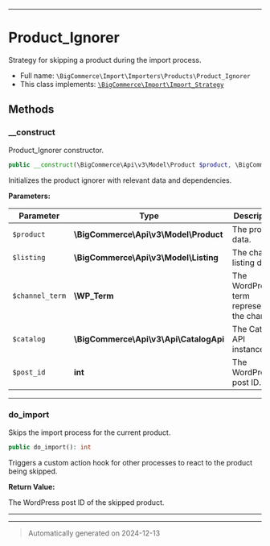 ***

# Product_Ignorer

Strategy for skipping a product during the import process.



* Full name: `\BigCommerce\Import\Importers\Products\Product_Ignorer`
* This class implements:
[`\BigCommerce\Import\Import_Strategy`](./classes/BigCommerce/Import/Import_Strategy.md)




## Methods


### __construct

Product_Ignorer constructor.

```php
public __construct(\BigCommerce\Api\v3\Model\Product $product, \BigCommerce\Api\v3\Model\Listing $listing, \WP_Term $channel_term, \BigCommerce\Api\v3\Api\CatalogApi $catalog, int $post_id): mixed
```

Initializes the product ignorer with relevant data and dependencies.






**Parameters:**

| Parameter | Type | Description |
|-----------|------|-------------|
| `$product` | **\BigCommerce\Api\v3\Model\Product** | The product data. |
| `$listing` | **\BigCommerce\Api\v3\Model\Listing** | The channel listing data. |
| `$channel_term` | **\WP_Term** | The WordPress term representing the channel. |
| `$catalog` | **\BigCommerce\Api\v3\Api\CatalogApi** | The Catalog API instance. |
| `$post_id` | **int** | The WordPress post ID. |





***

### do_import

Skips the import process for the current product.

```php
public do_import(): int
```

Triggers a custom action hook for other processes to react to the product being skipped.







**Return Value:**

The WordPress post ID of the skipped product.




***


***
> Automatically generated on 2024-12-13
